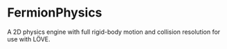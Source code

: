 # FermionPhysics
A 2D physics engine with full rigid-body motion and collision resolution for use with LÖVE.
